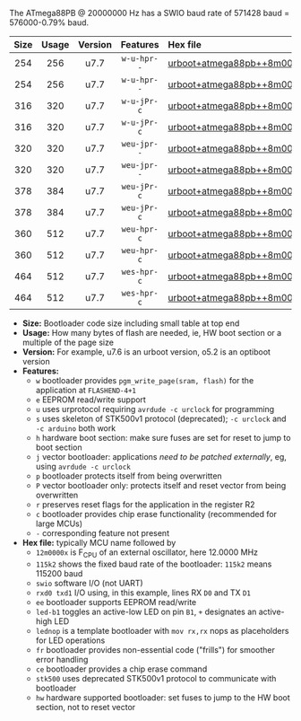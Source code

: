 The ATmega88PB @ 20000000 Hz has a SWIO baud rate of 571428 baud = 576000-0.79% baud.

|Size|Usage|Version|Features|Hex file|
|:-:|:-:|:-:|:-:|:--|
|254|256|u7.7|`w-u-hpr--`|[urboot+atmega88pb++8m0000x++230k4_swio_rxd0_txd1_led+b5_hw.hex](https://raw.githubusercontent.com/stefanrueger/urboot.hex/main/mcus/atmega88pb/external_oscillator/fcpu++8m0000_Hz/br++230k4_bps/urboot+atmega88pb++8m0000x++230k4_swio_rxd0_txd1_led+b5_hw.hex)|
|254|256|u7.7|`w-u-hpr--`|[urboot+atmega88pb++8m0000x++230k4_swio_rxd0_txd1_lednop_hw.hex](https://raw.githubusercontent.com/stefanrueger/urboot.hex/main/mcus/atmega88pb/external_oscillator/fcpu++8m0000_Hz/br++230k4_bps/urboot+atmega88pb++8m0000x++230k4_swio_rxd0_txd1_lednop_hw.hex)|
|316|320|u7.7|`w-u-jPr-c`|[urboot+atmega88pb++8m0000x++230k4_swio_rxd0_txd1_led+b5_fr_ce.hex](https://raw.githubusercontent.com/stefanrueger/urboot.hex/main/mcus/atmega88pb/external_oscillator/fcpu++8m0000_Hz/br++230k4_bps/urboot+atmega88pb++8m0000x++230k4_swio_rxd0_txd1_led+b5_fr_ce.hex)|
|316|320|u7.7|`w-u-jPr-c`|[urboot+atmega88pb++8m0000x++230k4_swio_rxd0_txd1_lednop_fr_ce.hex](https://raw.githubusercontent.com/stefanrueger/urboot.hex/main/mcus/atmega88pb/external_oscillator/fcpu++8m0000_Hz/br++230k4_bps/urboot+atmega88pb++8m0000x++230k4_swio_rxd0_txd1_lednop_fr_ce.hex)|
|320|320|u7.7|`weu-jpr--`|[urboot+atmega88pb++8m0000x++230k4_swio_rxd0_txd1_ee_led+b5.hex](https://raw.githubusercontent.com/stefanrueger/urboot.hex/main/mcus/atmega88pb/external_oscillator/fcpu++8m0000_Hz/br++230k4_bps/urboot+atmega88pb++8m0000x++230k4_swio_rxd0_txd1_ee_led+b5.hex)|
|320|320|u7.7|`weu-jpr--`|[urboot+atmega88pb++8m0000x++230k4_swio_rxd0_txd1_ee_lednop.hex](https://raw.githubusercontent.com/stefanrueger/urboot.hex/main/mcus/atmega88pb/external_oscillator/fcpu++8m0000_Hz/br++230k4_bps/urboot+atmega88pb++8m0000x++230k4_swio_rxd0_txd1_ee_lednop.hex)|
|378|384|u7.7|`weu-jPr-c`|[urboot+atmega88pb++8m0000x++230k4_swio_rxd0_txd1_ee_led+b5_fr_ce.hex](https://raw.githubusercontent.com/stefanrueger/urboot.hex/main/mcus/atmega88pb/external_oscillator/fcpu++8m0000_Hz/br++230k4_bps/urboot+atmega88pb++8m0000x++230k4_swio_rxd0_txd1_ee_led+b5_fr_ce.hex)|
|378|384|u7.7|`weu-jPr-c`|[urboot+atmega88pb++8m0000x++230k4_swio_rxd0_txd1_ee_lednop_fr_ce.hex](https://raw.githubusercontent.com/stefanrueger/urboot.hex/main/mcus/atmega88pb/external_oscillator/fcpu++8m0000_Hz/br++230k4_bps/urboot+atmega88pb++8m0000x++230k4_swio_rxd0_txd1_ee_lednop_fr_ce.hex)|
|360|512|u7.7|`weu-hpr-c`|[urboot+atmega88pb++8m0000x++230k4_swio_rxd0_txd1_ee_led+b5_fr_ce_hw.hex](https://raw.githubusercontent.com/stefanrueger/urboot.hex/main/mcus/atmega88pb/external_oscillator/fcpu++8m0000_Hz/br++230k4_bps/urboot+atmega88pb++8m0000x++230k4_swio_rxd0_txd1_ee_led+b5_fr_ce_hw.hex)|
|360|512|u7.7|`weu-hpr-c`|[urboot+atmega88pb++8m0000x++230k4_swio_rxd0_txd1_ee_lednop_fr_ce_hw.hex](https://raw.githubusercontent.com/stefanrueger/urboot.hex/main/mcus/atmega88pb/external_oscillator/fcpu++8m0000_Hz/br++230k4_bps/urboot+atmega88pb++8m0000x++230k4_swio_rxd0_txd1_ee_lednop_fr_ce_hw.hex)|
|464|512|u7.7|`wes-hpr-c`|[urboot+atmega88pb++8m0000x++230k4_swio_rxd0_txd1_ee_led+b5_fr_ce_stk500_hw.hex](https://raw.githubusercontent.com/stefanrueger/urboot.hex/main/mcus/atmega88pb/external_oscillator/fcpu++8m0000_Hz/br++230k4_bps/urboot+atmega88pb++8m0000x++230k4_swio_rxd0_txd1_ee_led+b5_fr_ce_stk500_hw.hex)|
|464|512|u7.7|`wes-hpr-c`|[urboot+atmega88pb++8m0000x++230k4_swio_rxd0_txd1_ee_lednop_fr_ce_stk500_hw.hex](https://raw.githubusercontent.com/stefanrueger/urboot.hex/main/mcus/atmega88pb/external_oscillator/fcpu++8m0000_Hz/br++230k4_bps/urboot+atmega88pb++8m0000x++230k4_swio_rxd0_txd1_ee_lednop_fr_ce_stk500_hw.hex)|

- **Size:** Bootloader code size including small table at top end
- **Usage:** How many bytes of flash are needed, ie, HW boot section or a multiple of the page size
- **Version:** For example, u7.6 is an urboot version, o5.2 is an optiboot version
- **Features:**
  + `w` bootloader provides `pgm_write_page(sram, flash)` for the application at `FLASHEND-4+1`
  + `e` EEPROM read/write support
  + `u` uses urprotocol requiring `avrdude -c urclock` for programming
  + `s` uses skeleton of STK500v1 protocol (deprecated); `-c urclock` and `-c arduino` both work
  + `h` hardware boot section: make sure fuses are set for reset to jump to boot section
  + `j` vector bootloader: applications *need to be patched externally*, eg, using `avrdude -c urclock`
  + `p` bootloader protects itself from being overwritten
  + `P` vector bootloader only: protects itself and reset vector from being overwritten
  + `r` preserves reset flags for the application in the register R2
  + `c` bootloader provides chip erase functionality (recommended for large MCUs)
  + `-` corresponding feature not present
- **Hex file:** typically MCU name followed by
  + `12m0000x` is F<sub>CPU</sub> of an external oscillator, here 12.0000 MHz
  + `115k2` shows the fixed baud rate of the bootloader: `115k2` means 115200 baud
  + `swio` software I/O (not UART)
  + `rxd0 txd1` I/O using, in this example, lines RX `D0` and TX `D1`
  + `ee` bootloader supports EEPROM read/write
  + `led-b1` toggles an active-low LED on pin `B1`, `+` designates an active-high LED
  + `lednop` is a template bootloader with `mov rx,rx` nops as placeholders for LED operations
  + `fr` bootloader provides non-essential code ("frills") for smoother error handling
  + `ce` bootloader provides a chip erase command
  + `stk500` uses deprecated STK500v1 protocol to communicate with bootloader
  + `hw` hardware supported bootloader: set fuses to jump to the HW boot section, not to reset vector
